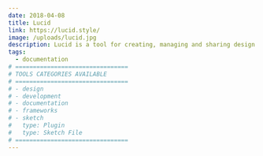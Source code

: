 ```yaml
---
date: 2018-04-08
title: Lucid
link: https://lucid.style/
image: /uploads/lucid.jpg
description: Lucid is a tool for creating, managing and sharing design systems. From a simple component library through to detailed descriptions of your styles, Lucid makes it easy.
tags:
  - documentation
# ================================
# TOOLS CATEGORIES AVAILABLE
# ================================
# - design
# - development
# - documentation
# - frameworks
# - sketch
#   type: Plugin
#   type: Sketch File
# ================================
---
```


